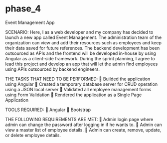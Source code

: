 # phase_4
 Event Management App
 
 
 SCENARIO:
Here, I as a web developer and my company has decided to launch a new app called Event Management. The administration team of the organization can view and add their resources such as employees and keep their data saved for future references.
The backend development has been outsourced as APIs and the frontend will be developed in-house by using Angular as a client-side framework. During the sprint planning, I agree to lead this project and develop an app that will let the admin find employees using APIs outsourced by backend engineers.

THE TASKS THAT NEED TO BE PERFORMED:
	Builded the application using Angular
	Created a temporary database server for CRUD operation using a JSON local server
	Validated all employee management forms using Form Validation
	Rendered the application as a Single Page Application

TOOLS REQUIRED:
	Angular
	Bootstrap

THE FOLLOWING REQUIREMENTS ARE MET:
	Admin login page where admin can change the password after logging in if he wants to.
	Admin can view a master list of employee details.
	Admin can create, remove, update, or delete employee details.

